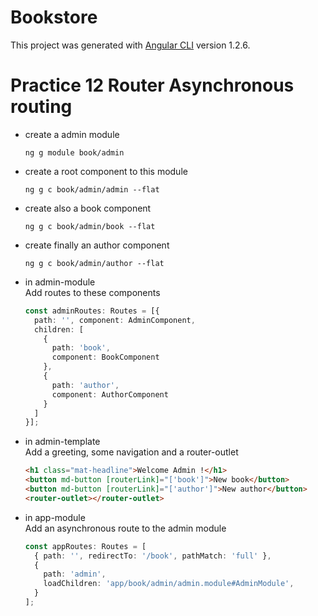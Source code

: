 # Bookstore

This project was generated with [Angular CLI](https://github.com/angular/angular-cli) version 1.2.6.

# Practice 12 Router Asynchronous routing

- create a admin module  
  ```
  ng g module book/admin
  ```
- create a root component to this module 
  ```
  ng g c book/admin/admin --flat
  ```
- create also a book component
  ```
  ng g c book/admin/book --flat
  ```
- create finally an author component  
  ```
  ng g c book/admin/author --flat
  ```
- in admin-module  
  Add routes to these components
  ```typescript
  const adminRoutes: Routes = [{
    path: '', component: AdminComponent,
    children: [
      {
        path: 'book',
        component: BookComponent
      },
      {
        path: 'author',
        component: AuthorComponent
      }
    ]
  }];
  ```
- in admin-template  
  Add a greeting, some navigation and a router-outlet
  ```html
  <h1 class="mat-headline">Welcome Admin !</h1>
  <button md-button [routerLink]="['book']">New book</button>
  <button md-button [routerLink]="['author']">New author</button>
  <router-outlet></router-outlet>
  ```
- in app-module  
  Add an asynchronous route to the admin module
  ```typescript
  const appRoutes: Routes = [
    { path: '', redirectTo: '/book', pathMatch: 'full' },
    {
      path: 'admin',
      loadChildren: 'app/book/admin/admin.module#AdminModule',
    }
  ];
  ```